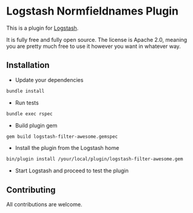 # Logstash Normfieldnames Plugin

This is a plugin for [Logstash](https://github.com/elastic/logstash).

It is fully free and fully open source. The license is Apache 2.0, meaning you are pretty much free to use it however you want in whatever way.

## Installation

- Update your dependencies
```sh
bundle install
```

- Run tests
```sh
bundle exec rspec
```

- Build plugin gem
```sh
gem build logstash-filter-awesome.gemspec
```

- Install the plugin from the Logstash home
```sh
bin/plugin install /your/local/plugin/logstash-filter-awesome.gem
```

- Start Logstash and proceed to test the plugin

## Contributing

All contributions are welcome.
